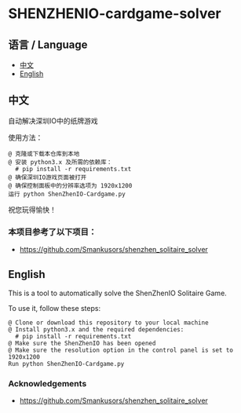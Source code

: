 # SHENZHENIO-cardgame-solver

## 语言 / Language

- [中文](#中文)
- [English](#English)

## 中文

自动解决深圳IO中的纸牌游戏

使用方法：
```
@ 克隆或下载本仓库到本地
@ 安装 python3.x 及所需的依赖库：
  # pip install -r requirements.txt
@ 确保深圳IO游戏页面被打开
@ 确保控制面板中的分辨率选项为 1920x1200
运行 python ShenZhenIO-Cardgame.py
```
祝您玩得愉快！

### 本项目参考了以下项目：
- https://github.com/Smankusors/shenzhen_solitaire_solver
  
  
## English

This is a tool to automatically solve the ShenZhenIO Solitaire Game.

To use it, follow these steps:
```
@ Clone or download this repository to your local machine
@ Install python3.x and the required dependencies:
  # pip install -r requirements.txt
@ Make sure the ShenZhenIO has been opened
@ Make sure the resolution option in the control panel is set to 1920x1200
Run python ShenZhenIO-Cardgame.py
```

### Acknowledgements
- https://github.com/Smankusors/shenzhen_solitaire_solver
